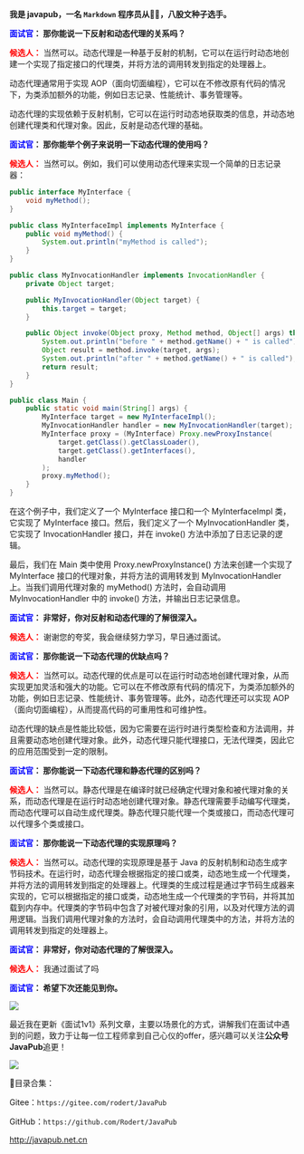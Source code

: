 **我是 javapub，一名 `Markdown` 程序员从👨‍💻，八股文种子选手。**



**<font color=blue>面试官</font>： 那你能说一下反射和动态代理的关系吗？**

**<font color=red>候选人：</font>** 当然可以。动态代理是一种基于反射的机制，它可以在运行时动态地创建一个实现了指定接口的代理类，并将方法的调用转发到指定的处理器上。

动态代理通常用于实现 AOP（面向切面编程），它可以在不修改原有代码的情况下，为类添加额外的功能，例如日志记录、性能统计、事务管理等。

动态代理的实现依赖于反射机制，它可以在运行时动态地获取类的信息，并动态地创建代理类和代理对象。因此，反射是动态代理的基础。

**<font color=blue>面试官</font>： 那你能举个例子来说明一下动态代理的使用吗？**

**<font color=red>候选人：</font>** 当然可以。例如，我们可以使用动态代理来实现一个简单的日志记录器：

```java
public interface MyInterface {
    void myMethod();
}

public class MyInterfaceImpl implements MyInterface {
    public void myMethod() {
        System.out.println("myMethod is called");
    }
}

public class MyInvocationHandler implements InvocationHandler {
    private Object target;

    public MyInvocationHandler(Object target) {
        this.target = target;
    }

    public Object invoke(Object proxy, Method method, Object[] args) throws Throwable {
        System.out.println("before " + method.getName() + " is called");
        Object result = method.invoke(target, args);
        System.out.println("after " + method.getName() + " is called");
        return result;
    }
}

public class Main {
    public static void main(String[] args) {
        MyInterface target = new MyInterfaceImpl();
        MyInvocationHandler handler = new MyInvocationHandler(target);
        MyInterface proxy = (MyInterface) Proxy.newProxyInstance(
            target.getClass().getClassLoader(),
            target.getClass().getInterfaces(),
            handler
        );
        proxy.myMethod();
    }
}
```

在这个例子中，我们定义了一个 MyInterface 接口和一个 MyInterfaceImpl 类，它实现了 MyInterface 接口。然后，我们定义了一个 MyInvocationHandler 类，它实现了 InvocationHandler 接口，并在 invoke() 方法中添加了日志记录的逻辑。

最后，我们在 Main 类中使用 Proxy.newProxyInstance() 方法来创建一个实现了 MyInterface 接口的代理对象，并将方法的调用转发到 MyInvocationHandler 上。当我们调用代理对象的 myMethod() 方法时，会自动调用 MyInvocationHandler 中的 invoke() 方法，并输出日志记录信息。

**<font color=blue>面试官</font>： 非常好，你对反射和动态代理的了解很深入。**

**<font color=red>候选人：</font>** 谢谢您的夸奖，我会继续努力学习，早日通过面试。

**<font color=blue>面试官</font>： 那你能说一下动态代理的优缺点吗？**

**<font color=red>候选人：</font>** 当然可以。动态代理的优点是可以在运行时动态地创建代理对象，从而实现更加灵活和强大的功能。它可以在不修改原有代码的情况下，为类添加额外的功能，例如日志记录、性能统计、事务管理等。此外，动态代理还可以实现 AOP（面向切面编程），从而提高代码的可重用性和可维护性。

动态代理的缺点是性能比较低，因为它需要在运行时进行类型检查和方法调用，并且需要动态地创建代理对象。此外，动态代理只能代理接口，无法代理类，因此它的应用范围受到一定的限制。

**<font color=blue>面试官</font>： 那你能说一下动态代理和静态代理的区别吗？**

**<font color=red>候选人：</font>** 当然可以。静态代理是在编译时就已经确定代理对象和被代理对象的关系，而动态代理是在运行时动态地创建代理对象。静态代理需要手动编写代理类，而动态代理可以自动生成代理类。静态代理只能代理一个类或接口，而动态代理可以代理多个类或接口。

**<font color=blue>面试官</font>： 那你能说一下动态代理的实现原理吗？**

**<font color=red>候选人：</font>** 当然可以。动态代理的实现原理是基于 Java 的反射机制和动态生成字节码技术。在运行时，动态代理会根据指定的接口或类，动态地生成一个代理类，并将方法的调用转发到指定的处理器上。代理类的生成过程是通过字节码生成器来实现的，它可以根据指定的接口或类，动态地生成一个代理类的字节码，并将其加载到内存中。代理类的字节码中包含了对被代理对象的引用，以及对代理方法的调用逻辑。当我们调用代理对象的方法时，会自动调用代理类中的方法，并将方法的调用转发到指定的处理器上。

**<font color=blue>面试官</font>： 非常好，你对动态代理的了解很深入。**

**<font color=red>候选人：</font>** 我通过面试了吗

**<font color=blue>面试官</font>： 希望下次还能见到你。**






![](https://ghproxy.com/https://raw.githubusercontent.com/Rodert/javapub_oss/main/other/joe-gardner-N5GCRjEMboQ-unsplash.jpg?raw=true)



最近我在更新《面试1v1》系列文章，主要以场景化的方式，讲解我们在面试中遇到的问题，致力于让每一位工程师拿到自己心仪的offer，感兴趣可以关注**公众号JavaPub**追更！


![](https://ghproxy.com/https://raw.githubusercontent.com/Rodert/javapub_oss/main/common/javapub-qr-code.png?raw=true)




🎁目录合集：

Gitee：`https://gitee.com/rodert/JavaPub`

GitHub：`https://github.com/Rodert/JavaPub`


<http://javapub.net.cn>

